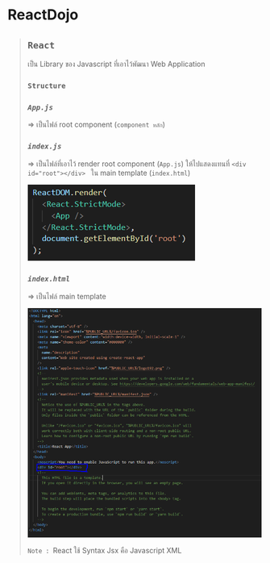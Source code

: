 # ReactDojo
> ## **`React`**
> เป็น Library ของ Javascript ที่เอาไว้พัฒนา Web Application
> ### **`Structure`**
> ### *`App.js`*
> => เป็นไฟล์ root component (`component หลัก`)
> ### *`index.js`*
> => เป็นไฟล์ที่เอาไว้ render root component (`App.js`) ให้ไปแสดงแทนที่ `<div id="root"></div> ` ใน main template (`index.html`)
>
> ![indexJs](img/indexJs.PNG)
> ### *`index.html`*
> => เป็นไฟล์ main template
>
> ![indexHtml](img/indexHtml.PNG)
>
> `Note : `React ใช้ Syntax Jsx คือ Javascript XML